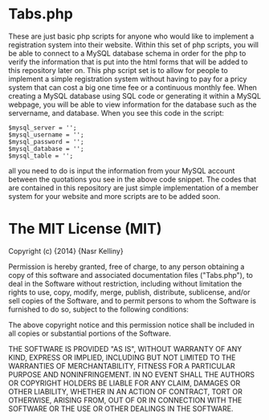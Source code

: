 Tabs.php
========================

  These are just basic php scripts for anyone who would like to implement a registration system into their website. Within this set of php scripts, you will be able to connect to a MySQL database schema in order for the php to verify the information that is put into the html forms that will be added to this repository later on. This php script set is to allow for people to implement a simple registration system without having to pay for a pricy system that can cost a big one time fee or a continuous monthly fee. When creating a MySQL database using SQL code or generating it within a MySQL webpage, you will be able to view information for the database such as the servername, and database. When you see this code in the script:

    $mysql_server = '';
    $mysql_username = '';
    $mysql_password = '';
    $mysql_database = '';
    $mysql_table = '';
   
all you need to do is input the information from your MySQL account between the quotations you see in the above code snippet. The codes that are contained in this repository are just simple implementation of a member system for your website and more scripts are to be added soon.


The MIT License (MIT)
========================
Copyright (c) {2014} {Nasr Kelliny}

Permission is hereby granted, free of charge, to any person obtaining a copy
of this software and associated documentation files ("Tabs.php"), to deal
in the Software without restriction, including without limitation the rights
to use, copy, modify, merge, publish, distribute, sublicense, and/or sell
copies of the Software, and to permit persons to whom the Software is
furnished to do so, subject to the following conditions:

The above copyright notice and this permission notice shall be included in all
copies or substantial portions of the Software.

THE SOFTWARE IS PROVIDED "AS IS", WITHOUT WARRANTY OF ANY KIND, EXPRESS OR
IMPLIED, INCLUDING BUT NOT LIMITED TO THE WARRANTIES OF MERCHANTABILITY,
FITNESS FOR A PARTICULAR PURPOSE AND NONINFRINGEMENT. IN NO EVENT SHALL THE
AUTHORS OR COPYRIGHT HOLDERS BE LIABLE FOR ANY CLAIM, DAMAGES OR OTHER
LIABILITY, WHETHER IN AN ACTION OF CONTRACT, TORT OR OTHERWISE, ARISING FROM,
OUT OF OR IN CONNECTION WITH THE SOFTWARE OR THE USE OR OTHER DEALINGS IN THE
SOFTWARE.

